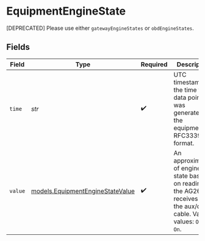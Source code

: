 # EquipmentEngineState

[DEPRECATED] Please use either `gatewayEngineStates` or `obdEngineStates`.


## Fields

| Field                                                                                                                     | Type                                                                                                                      | Required                                                                                                                  | Description                                                                                                               | Example                                                                                                                   |
| ------------------------------------------------------------------------------------------------------------------------- | ------------------------------------------------------------------------------------------------------------------------- | ------------------------------------------------------------------------------------------------------------------------- | ------------------------------------------------------------------------------------------------------------------------- | ------------------------------------------------------------------------------------------------------------------------- |
| `time`                                                                                                                    | *str*                                                                                                                     | :heavy_check_mark:                                                                                                        | UTC timestamp of the time the data point was generated by the equipment, in RFC3339 format.                               | 2019-05-03T04:30:31Z                                                                                                      |
| `value`                                                                                                                   | [models.EquipmentEngineStateValue](../models/equipmentenginestatevalue.md)                                                | :heavy_check_mark:                                                                                                        | An approximation of engine state based on readings the AG26 receives from the aux/digio cable. Valid values: `Off`, `On`. | On                                                                                                                        |
